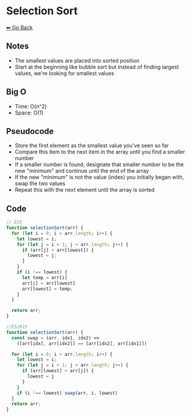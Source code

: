 # Selection Sort
[⬅ Go Back](/sort.md)

## Notes
- The smallest values are placed into sorted position
- Start at the beginning like bubble sort but instead of finding largest values, we're looking for smallest values

## Big O
- Time: O(n^2)
- Space: O(1)

## Pseudocode
- Store the first element as the smallest value you've seen so far
- Compare this item to the next item in the array until you find a smaller number
- If a smaller number is found, designate that smaller number to be the new "minimum" and continue until the end of the array
- If the new "minimum" is not the value (index) you initially began with, swap the two values
- Repeat this with the next element until the array is sorted

## Code
```js
// ES5
function selectionSort(arr) {
  for (let i = 0; i < arr.length; i++) {
    let lowest = i;
    for (let j = i + 1; j < arr.length; j++) {
      if (arr[j] < arr[lowest]) {
        lowest = j;
      }
    }
    if (i !== lowest) {
      let temp = arr[i]
      arr[i] = arr[lowest]
      arr[lowest] = temp;
    }
  }

  return arr;
}

//ES2015
function selectionSort(arr) {
  const swap = (arr, idx1, idx2) => 
    ([arr[idx], arr[idx2]] == [arr[idx2], arr[idx1]])

  for (let i = 0; i < arr.length; i++) {
    let lowest = i;
    for (let j = i + 1; j < arr.length; j++) {
      if (arr[lowest] > arr[j]) {
        lowest = j
      }
    }
    if (i !== lowest) swap(arr, i, lowest)
  }
  return arr;
}
```